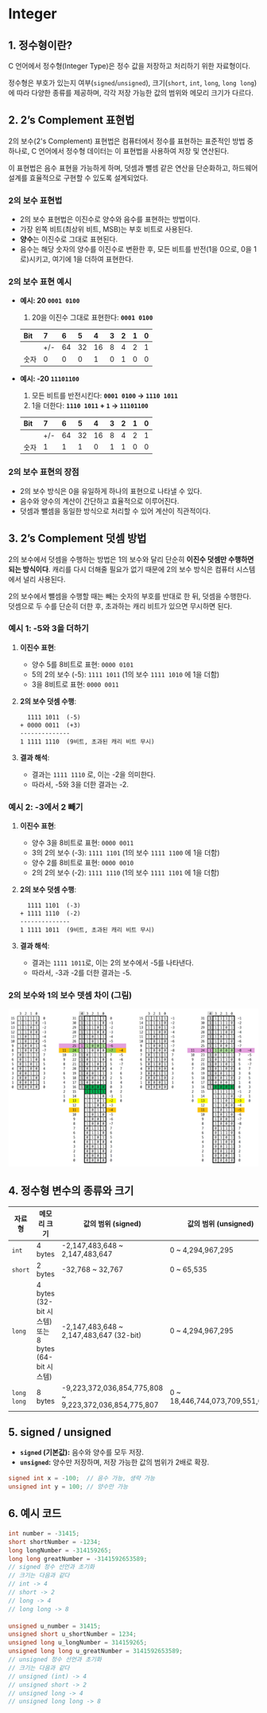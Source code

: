 # Integer

## 1. 정수형이란?

C 언어에서 정수형(Integer Type)은 정수 값을 저장하고 처리하기 위한 자료형이다. 

정수형은 부호가 있는지 여부(`signed`/`unsigned`), 크기(`short`, `int`, `long`, `long long`)에 따라 다양한 종류를 제공하며, 각각 저장 가능한 값의 범위와 메모리 크기가 다르다.

## 2. 2’s Complement 표현법

2의 보수(2's Complement) 표현법은 컴퓨터에서 정수를 표현하는 표준적인 방법 중 하나로, C 언어에서 정수형 데이터는 이 표현법을 사용하여 저장 및 연산된다.

이 표현법은 음수 표현을 가능하게 하며, 덧셈과 뺄셈 같은 연산을 단순화하고, 하드웨어 설계를 효율적으로 구현할 수 있도록 설계되었다.

### 2의 보수 표현법

- 2의 보수 표현법은 이진수로 양수와 음수를 표현하는 방법이다.
- 가장 왼쪽 비트(최상위 비트, MSB)는 부호 비트로 사용된다.
- **양수**는 이진수로 그대로 표현된다.
- 음수는 해당 숫자의 양수를 이진수로 변환한 후, 모든 비트를 반전(1을 0으로, 0을 1로)시키고, 여기에 1을 더하여 표현한다.

### 2의 보수 표현 예시

- **예시: 20 `0001 0100`**
    1. 20을 이진수 그대로 표현한다: **`0001 0100`**
    
    | Bit | 7 | 6 | 5 | 4 | 3 | 2 | 1 | 0 |
    | --- | --- | --- | --- | --- | --- | --- | --- | --- |
    |  | +/- | 64 | 32 | 16 | 8 | 4 | 2 | 1 |
    | 숫자 | 0 | 0 | 0 | 1 | 0 | 1 | 0 | 0 |
- **예시: -20 `11101100`**
    1. 모든 비트를 반전시킨다: **`0001 0100` → `1110 1011`**
    2. 1을 더한다: **`1110 1011` + `1`  → `11101100`** 
    
    | Bit | 7 | 6 | 5 | 4 | 3 | 2 | 1 | 0 |
    | --- | --- | --- | --- | --- | --- | --- | --- | --- |
    |  | +/- | 64 | 32 | 16 | 8 | 4 | 2 | 1 |
    | 숫자 | 1 | 1 | 1 | 0 | 1 | 1 | 0 | 0 |

### 2의 보수 표현의 장점

- 2의 보수 방식은 0을 유일하게 하나의 표현으로 나타낼 수 있다.
- 음수와 양수의 계산이 간단하고 효율적으로 이루어진다.
- 덧셈과 뺄셈을 동일한 방식으로 처리할 수 있어 계산이 직관적이다.

## 3. 2’s Complement 덧셈 방법

2의 보수에서 덧셈을 수행하는 방법은 1의 보수와 달리 단순히 **이진수 덧셈만 수행하면 되는 방식이다**. 캐리를 다시 더해줄 필요가 없기 때문에 2의 보수 방식은 컴퓨터 시스템에서 널리 사용된다.

2의 보수에서 뺄셈을 수행할 때는 빼는 숫자의 부호를 반대로 한 뒤, 덧셈을 수행한다. 덧셈으로 두 수를 단순히 더한 후, 초과하는 캐리 비트가 있으면 무시하면 된다.

### 예시 1: -5와 3을 더하기

1. **이진수 표현**:
    - 양수 5를 8비트로 표현: `0000 0101`
    - 5의 2의 보수 (-5): `1111 1011` (1의 보수 `1111 1010` 에 1을 더함)
    - 3을 8비트로 표현: `0000 0011`
2. **2의 보수 덧셈 수행**:
    
    ```
      1111 1011  (-5)
    + 0000 0011  (+3)
    --------------
    1 1111 1110  (9비트, 초과된 캐리 비트 무시)
    ```
    
3. **결과 해석**:
    - 결과는 `1111 1110` 로, 이는 -2을 의미한다.
    - 따라서, -5와 3을 더한 결과는 -2.

### 예시 2: -3에서 2 빼기

1. **이진수 표현**:
    - 양수 3을 8비트로 표현: `0000 0011`
    - 3의 2의 보수 (-3): `1111 1101` (1의 보수 `1111 1100` 에 1을 더함)
    - 양수 2를 8비트로 표현: `0000 0010`
    - 2의 2의 보수 (-2): `1111 1110` (1의 보수 `1111 1101` 에 1을 더함)
2. **2의 보수 덧셈 수행**:
    
    ```
      1111 1101  (-3)
    + 1111 1110  (-2)
    --------------
    1 1111 1011  (9비트, 초과된 캐리 비트 무시)
    ```
    
3. **결과 해석**:
    - 결과는 `1111 1011`로, 이는 2의 보수에서 -5를 나타낸다.
    - 따라서, -3과 -2를 더한 결과는 -5.

### 2의 보수와 1의 보수 뎃셈 차이 (그림)

![스크린샷(78).png](스크린샷(78).png)

## 4. 정수형 변수의 종류와 크기

| 자료형 | 메모리 크기 | 값의 범위 (signed) | 값의 범위 (unsigned) |
| --- | --- | --- | --- |
| `int` | 4 bytes | -2,147,483,648 ~ 2,147,483,647 | 0 ~ 4,294,967,295 |
| `short` | 2 bytes | -32,768 ~ 32,767 | 0 ~ 65,535 |
| `long` | 4 bytes (32-bit 시스템) 또는 8 bytes (64-bit 시스템) | -2,147,483,648 ~ 2,147,483,647 (32-bit) | 0 ~ 4,294,967,295 |
| `long long` | 8 bytes | -9,223,372,036,854,775,808 ~ 9,223,372,036,854,775,807 | 0 ~ 18,446,744,073,709,551,615 |

## 5. signed / unsigned

- **`signed` (기본값):** 음수와 양수를 모두 저장.
- **`unsigned`:** 양수만 저장하며, 저장 가능한 값의 범위가 2배로 확장.

```c
signed int x = -100;  // 음수 가능, 생략 가능
unsigned int y = 100; // 양수만 가능
```

## 6. 예시 코드

```c
int number = -31415;
short shortNumber = -1234;
long longNumber = -314159265;
long long greatNumber = -3141592653589;
// signed 정수 선언과 초기화
// 크기는 다음과 같다 
// int -> 4
// short -> 2
// long -> 4
// long long -> 8

unsigned u_number = 31415;
unsigned short u_shortNumber = 1234;
unsigned long u_longNumber = 314159265;
unsigned long long u_greatNumber = 3141592653589;
// unsigned 정수 선언과 초기화
// 크기는 다음과 같다 
// unsigned (int) -> 4
// unsigned short -> 2
// unsigned long -> 4
// unsigned long long -> 8
```